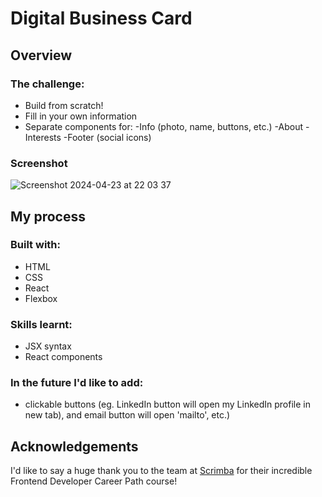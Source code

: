# Digital Business Card

## Overview

### The challenge:

- Build from scratch!
- Fill in your own information
- Separate components for:
  -Info (photo, name, buttons, etc.)
  -About
  -Interests
  -Footer (social icons)

### Screenshot

![Screenshot 2024-04-23 at 22 03 37](https://github.com/estibenjack/digital-business-card/assets/156148848/6ee35bf4-e4c1-4f22-a187-fa1db1ffc725)

## My process

### Built with:
- HTML
- CSS
- React
- Flexbox

### Skills learnt:
- JSX syntax
- React components

### In the future I'd like to add:
- clickable buttons (eg. LinkedIn button will open my LinkedIn profile in new tab), and email button will open 'mailto', etc.)

## Acknowledgements

I'd like to say a huge thank you to the team at [Scrimba](https://scrimba.com/learn/frontend) for their incredible Frontend Developer Career Path course! 
